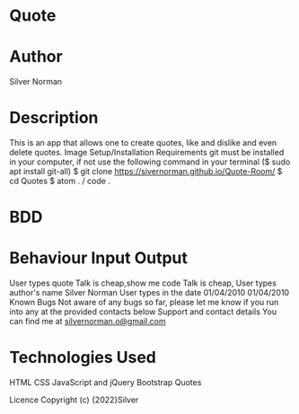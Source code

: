 # Quote

# Author
Silver Norman

# Description
This is an app that allows one to create quotes, like and dislike and even delete quotes. Image
Setup/Installation Requirements
git must be installed in your computer, if not use the following command in your terminal ($ sudo apt install git-all)
$ git clone  https://sivernorman.github.io/Quote-Room/
$ cd Quotes
$ atom . / code .

# BDD
# Behaviour	Input	Output
User types quote	Talk is cheap,show me code	Talk is cheap,
User types author's name	Silver Norman
 User types in the date	01/04/2010	01/04/2010
Known Bugs
Not aware of any bugs so far, please let me know if you run into any at the provided contacts below
Support and contact details
You can find me at silvernorman.o@gmail.com 

# Technologies Used

HTML
CSS
JavaScript and jQuery
Bootstrap
 Quotes

Licence
Copyright (c) {2022}Silver